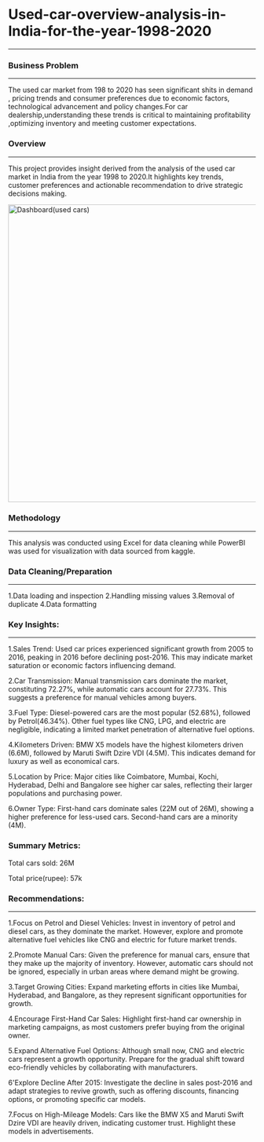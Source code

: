 # Used-car-overview-analysis-in-India-for-the-year-1998-2020
---
### Business Problem
---
The used car market from 198 to 2020 has seen significant shits in demand , pricing trends and consumer preferences due to economic factors, technological advancement and policy changes.For car dealership,understanding these trends is critical to maintaining profitability ,optimizing inventory and meeting customer expectations.

### Overview
---
This project provides insight derived from the analysis of the used car market in India from the year 1998 to 2020.It highlights key trends, customer preferences and actionable recommendation to drive strategic decisions making.

<img width="606" alt="Dashboard(used cars)" src="https://github.com/user-attachments/assets/33fe2121-166a-4875-8441-917e04447487" />


### Methodology
---
This analysis was conducted using Excel for data cleaning while PowerBI was used for visualization with data sourced from kaggle.

### Data Cleaning/Preparation
---
1.Data loading and inspection
2.Handling missing values
3.Removal of duplicate
4.Data formatting






### Key Insights:
---
1.Sales Trend:
Used car prices experienced significant growth from 2005 to 2016, peaking in 2016 before declining post-2016. This may indicate market saturation or economic factors influencing demand.

2.Car Transmission:
Manual transmission cars dominate the market, constituting 72.27%, while automatic cars account for 27.73%. This suggests a preference for manual vehicles among buyers.

3.Fuel Type:
Diesel-powered cars are the most popular (52.68%), followed by Petrol(46.34%). Other fuel types like CNG, LPG, and electric are negligible, indicating a limited market penetration of alternative fuel options.

4.Kilometers Driven:
BMW X5 models have the highest kilometers driven (6.6M), followed by Maruti Swift Dzire VDI (4.5M). This indicates demand for luxury as well as economical cars.

5.Location by Price:
Major cities like Coimbatore, Mumbai, Kochi, Hyderabad, Delhi and Bangalore see higher car sales, reflecting their larger populations and purchasing power.

6.Owner Type:
First-hand cars dominate sales (22M out of 26M), showing a higher preference for less-used cars. Second-hand cars are a minority (4M).

### Summary Metrics:

Total cars sold: 26M

Total price(rupee): 57k



### Recommendations:
---

1.Focus on Petrol and Diesel Vehicles:
Invest in inventory of petrol and diesel cars, as they dominate the market. However, explore and promote alternative fuel vehicles like CNG and electric for future market trends.

2.Promote Manual Cars:
Given the preference for manual cars, ensure that they make up the majority of inventory. However, automatic cars should not be ignored, especially in urban areas where demand might be growing.

3.Target Growing Cities:
Expand marketing efforts in cities like Mumbai, Hyderabad, and Bangalore, as they represent significant opportunities for growth.

4.Encourage First-Hand Car Sales:
Highlight first-hand car ownership in marketing campaigns, as most customers prefer buying from the original owner.

5.Expand Alternative Fuel Options:
Although small now, CNG and electric cars represent a growth opportunity. Prepare for the gradual shift toward eco-friendly vehicles by collaborating with manufacturers.

6'Explore Decline After 2015:
Investigate the decline in sales post-2016 and adapt strategies to revive growth, such as offering discounts, financing options, or promoting specific car models.

7.Focus on High-Mileage Models:
Cars like the BMW X5 and Maruti Swift Dzire VDI are heavily driven, indicating customer trust. Highlight these models in advertisements.


